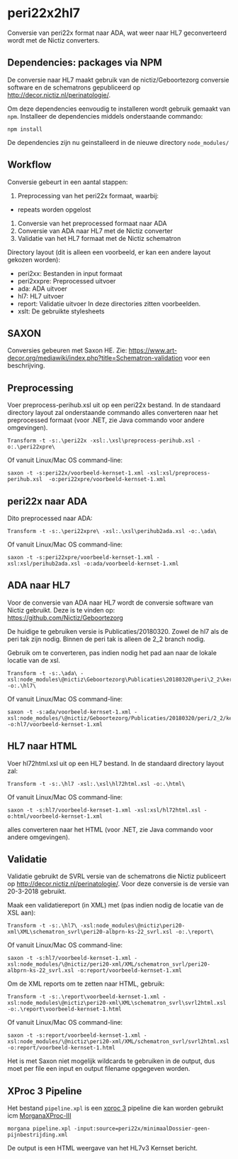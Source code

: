 # peri22x2hl7

Conversie van peri22x format naar ADA, wat weer naar HL7 geconverteerd wordt met de Nictiz converters.

## Dependencies: packages via NPM

De conversie naar HL7 maakt gebruik van de nictiz/Geboortezorg conversie software en de schematrons gepubliceerd op http://decor.nictiz.nl/perinatologie/.

Om deze dependencies eenvoudig te installeren wordt gebruik gemaakt van `npm`. Installeer de dependencies middels onderstaande commando:

    npm install

De dependencies zijn nu geinstalleerd in de nieuwe directory `node_modules/`

## Workflow

Conversie gebeurt in een aantal stappen:

1. Preprocessing van het peri22x formaat, waarbij:
  * repeats worden opgelost
1. Conversie van het preprocessed formaat naar ADA
1. Conversie van ADA naar HL7 met de Nictiz converter
1. Validatie van het HL7 formaat met de Nictiz schematron

Directory layout (dit is alleen een voorbeeld, er kan een andere layout gekozen worden):

- peri2xx: Bestanden in input formaat
- peri2xxpre: Preprocessed uitvoer
- ada: ADA uitvoer
- hl7: HL7 uitvoer
- report:  Validatie uitvoer
In deze directories zitten voorbeelden.
- xslt: De gebruikte stylesheets

## SAXON

Conversies gebeuren met Saxon HE. Zie:
https://www.art-decor.org/mediawiki/index.php?title=Schematron-validation
voor een beschrijving.

## Preprocessing

Voer preprocess-perihub.xsl uit op een peri22x bestand. In de standaard directory layout zal onderstaande commando alles converteren naar het preprocessed formaat (voor .NET, zie Java commando voor andere omgevingen).

    Transform -t -s:.\peri22x -xsl:.\xsl\preprocess-perihub.xsl -o:.\peri22xpre\

Of vanuit Linux/Mac OS command-line:

    saxon -t -s:peri22x/voorbeeld-kernset-1.xml -xsl:xsl/preprocess-perihub.xsl  -o:peri22xpre/voorbeeld-kernset-1.xml

## peri22x naar ADA

Dito preprocessed naar ADA:

    Transform -t -s:.\peri22xpre\ -xsl:.\xsl\perihub2ada.xsl -o:.\ada\

Of vanuit Linux/Mac OS command-line:

    saxon -t -s:peri22xpre/voorbeeld-kernset-1.xml -xsl:xsl/perihub2ada.xsl -o:ada/voorbeeld-kernset-1.xml

## ADA naar HL7

Voor de conversie van ADA naar HL7 wordt de conversie software van Nictiz gebruikt. Deze is te vinden op: https://github.com/Nictiz/Geboortezorg

De huidige te gebruiken versie is Publicaties/20180320. Zowel de hl7 als de peri tak zijn nodig. Binnen de peri tak is alleen de 2_2 branch nodig.

Gebruik om te converteren, pas indien nodig het pad aan naar de lokale locatie van de xsl.

    Transform -t -s:.\ada\ -xsl:node_modules\@nictiz\Geboortezorg\Publicaties\20180320\peri\2_2\kernset_aanleverbericht\wrapper\kernset_aanleverbericht_wrapper.xsl -o:.\hl7\

Of vanuit Linux/Mac OS command-line:

    saxon -t -s:ada/voorbeeld-kernset-1.xml -xsl:node_modules/\@nictiz/Geboortezorg/Publicaties/20180320/peri/2_2/kernset_aanleverbericht/wrapper/kernset_aanleverbericht_wrapper.xsl -o:hl7/voorbeeld-kernset-1.xml

## HL7 naar HTML

Voer hl72html.xsl uit op een HL7 bestand. In de standaard directory layout zal:

    Transform -t -s:.\hl7 -xsl:.\xsl\hl72html.xsl -o:.\html\

Of vanuit Linux/Mac OS command-line:

    saxon -t -s:hl7/voorbeeld-kernset-1.xml -xsl:xsl/hl72html.xsl -o:html/voorbeeld-kernset-1.xml

alles converteren naar het HTML (voor .NET, zie Java commando voor andere omgevingen). 

## Validatie

Validatie gebruikt de SVRL versie van de schematrons die Nictiz publiceert op http://decor.nictiz.nl/perinatologie/. 
Voor deze conversie is de versie van 20-3-2018 gebruikt.


<!--
Onderstaande was nodig in verleden, maar lijkt inmiddels verholpen. Hier bewaard voor archief.

Download de XML en extraheer. Deze bevat de nodige materialen.

Let op, download naast de schematrons ook de XML publicatie. Symlink de `vocab/` map uit `peri20-xml-*` naar de map waarin ook `peri20-runtime-*` is geplaatst. Op deze manier kan de schematron
de `vocab/` includes gebruiken. Gebruik een symlink ipv het maken van een kopie.
-->

Maak een validatiereport (in XML) met (pas indien nodig de locatie van de XSL aan): 

    Transform -t -s:.\hl7\ -xsl:node_modules\@nictiz\peri20-xml\XML\schematron_svrl\peri20-albprn-ks-22_svrl.xsl -o:.\report\

Of vanuit Linux/Mac OS command-line:

    saxon -t -s:hl7/voorbeeld-kernset-1.xml -xsl:node_modules/\@nictiz/peri20-xml/XML/schematron_svrl/peri20-albprn-ks-22_svrl.xsl -o:report/voorbeeld-kernset-1.xml

Om de XML reports om te zetten naar HTML, gebruik:

    Transform -t -s:.\report\voorbeeld-kernset-1.xml -xsl:node_modules\@nictiz\peri20-xml\XML\schematron_svrl\svrl2html.xsl -o:.\report\voorbeeld-kernset-1.html

Of vanuit Linux/Mac OS command-line:

    saxon -t -s:report/voorbeeld-kernset-1.xml -xsl:node_modules/\@nictiz\peri20-xml/XML/schematron_svrl/svrl2html.xsl -o:report/voorbeeld-kernset-1.html

Het is met Saxon niet mogelijk wildcards te gebruiken in de output, dus moet per file een input en output filename opgegeven worden.


## XProc 3 Pipeline

Het bestand `pipeline.xpl` is een [xproc 3](https://xproc.org/) pipeline die kan worden gebruikt icm [MorganaXProc-III](https://www.xml-project.com/morganaxproc-iii/)

    morgana pipeline.xpl -input:source=peri22x/minimaalDossier-geen-pijnbestrijding.xml

De output is een HTML weergave van het HL7v3 Kernset bericht.
